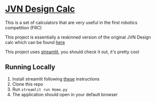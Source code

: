 # [JVN Design Calc](https://westly-bouchard-streamlit-jvn-home-3ejlnz.streamlitapp.com/)
This is a set of calculators that are very useful in the first robotics competition (FRC)

This project is essentially a reskinned version of the original JVN Design calc which can be found [here](https://www.chiefdelphi.com/t/paper-jvns-mechanical-design-calculator-2016/146281)

This project uses [streamlit](https://github.com/streamlit), you should check it out, it's pretty cool

## Running Locally
1. Install streamlit following [these](https://docs.streamlit.io/library/get-started/installation) instructions
2. Clone this repo
3. Run `streamlit run Home.py`
4. The application should open in your default browser
